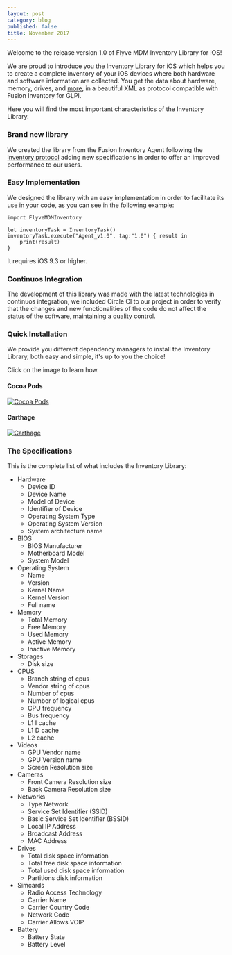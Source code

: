 ```yaml
---
layout: post
category: blog
published: false
title: November 2017
---
```

Welcome to the release version 1.0 of Flyve MDM Inventory Library for iOS!

We are proud to introduce you the Inventory Library for iOS which helps you to create a complete inventory of your iOS devices where both hardware and software information are collected. You get the data about hardware, memory, drives, and [more](#the-specifications), in a beautiful XML as protocol compatible with Fusion Inventory for GLPI. 

Here you will find the most important characteristics of the Inventory Library.

### Brand new library

We created the library from the Fusion Inventory Agent following the [inventory protocol](http://fusioninventory.org/documentation/dev/spec/protocol/inventory.html "More information of Fusion Inventory") adding new specifications in order to offer an improved performance to our users.

### Easy Implementation

We designed the library with an easy implementation in order to facilitate its use in your code, as you can see in the following example:

```
import FlyveMDMInventory

let inventoryTask = InventoryTask()
inventoryTask.execute("Agent_v1.0", tag:"1.0") { result in
    print(result)
}
```
It requires iOS 9.3 or higher.

### Continuos Integration

The development of this library was made with the latest technologies in continuos integration, we included Circle CI to our project in order to verify that the changes and new functionalities of the code do not affect the status of the software, maintaining a quality control.

### Quick Installation

We provide you different dependency managers to install the Inventory Library, both easy and simple, it's up to you the choice!

Click on the image to learn how.

#### Cocoa Pods 

[![Cocoa Pods](http://flyve.org/flyve-mdm-ios-inventory/images/CocoaPods.png)](http://flyve.org/flyve-mdm-ios-inventory/ "Follow the link and see Installation")

#### Carthage

[![Carthage](http://flyve.org/flyve-mdm-ios-inventory/images/carthage.png)](http://flyve.org/flyve-mdm-ios-inventory/ "Follow the link and see Installation")

### The Specifications

This is the complete list of what includes the Inventory Library:

- Hardware
    - Device ID
    - Device Name 
    - Model of Device 
    - Identifier of Device 
    - Operating System Type 
    - Operating System Version
    - System architecture name
- BIOS
    - BIOS Manufacturer
    - Motherboard Model
    - System Model
- Operating System
    - Name
    - Version
    - Kernel Name
    - Kernel Version
    - Full name
- Memory
    - Total Memory
    - Free Memory 
    - Used Memory 
    - Active Memory 
    - Inactive Memory
- Storages
    - Disk size
- CPUS
    - Branch string of cpus 
    - Vendor string of cpus 
    - Number of cpus 
    - Number of logical cpus 
    - CPU frequency 
    - Bus frequency 
    - L1 I cache 
    - L1 D cache 
    - L2 cache
- Videos
    - GPU Vendor name 
    - GPU Version name 
    - Screen Resolution size
- Cameras
    - Front Camera Resolution size 
    - Back Camera Resolution size
- Networks
    - Type Network 
    - Service Set Identifier (SSID) 
    - Basic Service Set Identifier (BSSID) 
    - Local IP Address 
    - Broadcast Address
    - MAC Address
-  Drives
    - Total disk space information 
    - Total free disk space information 
    - Total used disk space information 
    - Partitions disk information
- Simcards
    - Radio Access Technology 
    - Carrier Name 
    - Carrier Country Code 
    - Network Code 
    - Carrier Allows VOIP
- Battery
    - Battery State 
    - Battery Level
